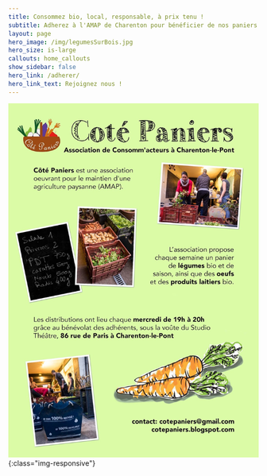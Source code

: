 ```yaml
---
title: Consommez bio, local, responsable, à prix tenu !
subtitle: Adherez à l'AMAP de Charenton pour bénéficier de nos paniers bio.
layout: page
hero_image: /img/legumesSurBois.jpg
hero_size: is-large
callouts: home_callouts
show_sidebar: false
hero_link: /adherer/
hero_link_text: Rejoignez nous !
---
```



![flyerAmap](/img/flyerAmapCharenton.jpg){:class="img-responsive"}
